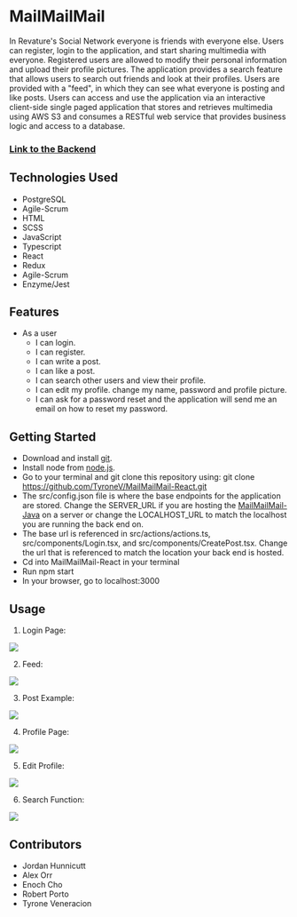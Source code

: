 # MailMailMail

In Revature's Social Network everyone is friends with everyone else. Users can register, login to the application, and start sharing multimedia with everyone. Registered users are allowed to modify their personal information and upload their profile pictures. The application provides a search feature that allows users to search out friends and look at their profiles. Users are provided with a "feed", in which they can see what everyone is posting and like posts. Users can access and use the application via an interactive client-side single paged application that stores and retrieves multimedia using AWS S3 and consumes a RESTful web service that provides business logic and access to a database.

### [Link to the Backend](https://github.com/JordanHunnicutt/MailMailMail-Java)

## Technologies Used

* PostgreSQL
* Agile-Scrum
* HTML
* SCSS
* JavaScript
* Typescript
* React
* Redux
* Agile-Scrum
* Enzyme/Jest

## Features
* As a user
  * I can login.
  * I can register.
  * I can write a post.
  * I can like a post.
  * I can search other users and view their profile.
  * I can edit my profile. change my name, password and profile picture.
  * I can ask for a password reset and the application will send me an email on how to reset my password.

## Getting Started
* Download and install [git](https://git-scm.com/downloads).
* Install node from [node.js](https://nodejs.org/).
* Go to your terminal and git clone this repository using: git clone https://github.com/TyroneV/MailMailMail-React.git
* The src/config.json file is where the base endpoints for the application are stored. Change the SERVER_URL if you are hosting the [MailMailMail-Java](https://github.com/JordanHunnicutt/MailMailMail-Java) on a server or change the LOCALHOST_URL to match the localhost you are running the back end on. 
* The base url is referenced in src/actions/actions.ts, src/components/Login.tsx, and src/components/CreatePost.tsx. Change the url that is referenced to match the location your back end is hosted. 
* Cd into MailMailMail-React in your terminal
* Run npm start
* In your browser, go to localhost:3000

## Usage
1. Login Page:
<img src="https://github.com/TyroneV/MailMailMail-React/blob/master/public/images/M3Login.png" />

2. Feed:
<img src="https://github.com/TyroneV/MailMailMail-React/blob/master/public/images/M3Home.png" />

3. Post Example:
<img src="https://github.com/TyroneV/MailMailMail-React/blob/master/public/images/M3Post.png" />

4. Profile Page:
<img src="https://github.com/TyroneV/MailMailMail-React/blob/master/public/images/M3Profile.png" />

5. Edit Profile:
<img src="https://github.com/TyroneV/MailMailMail-React/blob/master/public/images/M3EditProfile.png">

6. Search Function:
<img src="https://github.com/TyroneV/MailMailMail-React/blob/master/public/images/M3Search.png" />

## Contributors
* Jordan Hunnicutt
* Alex Orr
* Enoch Cho
* Robert Porto
* Tyrone Veneracion
